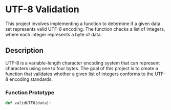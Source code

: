 # UTF-8 Validation

This project involves implementing a function to determine if a given data set represents valid UTF-8 encoding. The function checks a list of integers, where each integer represents a byte of data.

## Description

UTF-8 is a variable-length character encoding system that can represent characters using one to four bytes. The goal of this project is to create a function that validates whether a given list of integers conforms to the UTF-8 encoding standards.

### Function Prototype

```python
def validUTF8(data):

